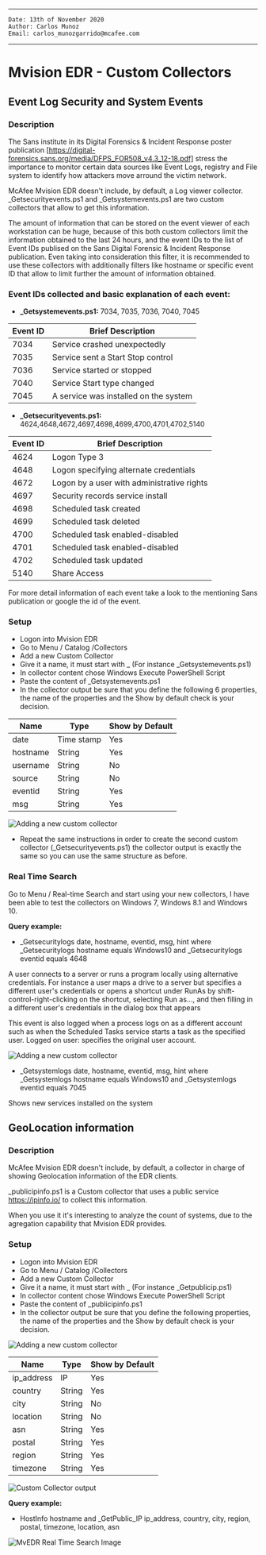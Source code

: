 ﻿___

    Date: 13th of November 2020
    Author: Carlos Munoz
    Email: carlos_munozgarrido@mcafee.com

___
# Mvision EDR - Custom Collectors

## Event Log Security and System Events

### Description

The Sans institute in its Digital Forensics & Incident Response poster publication [https://digital-forensics.sans.org/media/DFPS_FOR508_v4.3_12-18.pdf] stress the importance to monitor certain data sources like Event Logs, registry and File system to identify how attackers move arround the victim network.

McAfee Mvision EDR doesn't include, by default, a Log viewer collector. 
_Getsecurityevents.ps1 and _Getsystemevents.ps1 are two custom collectors that allow to get this information.

The amount of information that can be stored on the event viewer of each workstation can be huge, because of this both custom collectors limit the information obtained to the last 24 hours, and the event IDs to the list of Event IDs publised on the Sans Digital Forensic & Incident Response publication. Even taking into consideration this filter, it is recommended to use these collectors with additionally filters like hostname or specific event ID that allow to limit further the amount of information obtained.

### Event IDs collected  and basic explanation of each event:

* **_Getsystemevents.ps1:** 7034, 7035, 7036, 7040, 7045

Event ID | Brief Description
--- | --- 
7034 | Service crashed unexpectedly
7035 | Service sent a Start Stop control
7036 | Service started or stopped
7040 | Service Start type changed
7045 | A service was installed on the system

* **_Getsecurityevents.ps1:** 4624,4648,4672,4697,4698,4699,4700,4701,4702,5140

Event ID | Brief Description
--- | --- 
4624 | Logon Type 3
4648 | Logon specifying alternate credentials
4672 | Logon by a user with administrative rights
4697 | Security records service install
4698 | Scheduled task created
4699 | Scheduled task deleted
4700 | Scheduled task enabled-disabled
4701 | Scheduled task enabled-disabled
4702 | Scheduled task updated
5140 | Share Access

For more detail information of each event take a look to the mentioning Sans publication or google the id of the event.

### Setup

* Logon into Mvision EDR
* Go to Menu / Catalog /Collectors
* Add a new Custom Collector 
* Give it a name, it must start with _ (For instance _Getsystemevents.ps1)
* In collector content chose Windows Execute PowerShell Script
* Paste the content of _Getsystemevents.ps1 
* In the collector output be sure that you define the following 6 properties, the name of the properties and the Show by default check is your decision. 

Name | Type | Show by Default
--- | --- | ---
date | Time stamp | Yes
hostname | String | Yes
username | String | No
source | String | No
eventid | String | Yes
msg | String | Yes

![Adding a new custom collector](../images/mvedr__cc_system_events.jpg)

* Repeat the same instructions in order to create the second custom collector (_Getsecurityevents.ps1) the collector output is exactly the same so you can use the same structure as before.

### Real Time Search

Go to Menu / Real-time Search and start using your new collectors, I have been able to test the collectors on Windows 7, Windows 8.1 and Windows 10.

**Query example:**

* _Getsecuritylogs date, hostname, eventid, msg, hint where _Getsecuritylogs hostname equals Windows10 and _Getsecuritylogs eventid equals 4648

A user connects to a server or runs a program locally using alternative credentials.  For instance a user maps a drive to a server but specifies a different user's credentials or opens a shortcut under RunAs by shift-control-right-clicking on the shortcut, selecting Run as..., and then filling in a different user's credentials in the dialog box that appears

This event is also logged when a process logs on as a different account such as when the Scheduled Tasks service starts a task as the specified user. Logged on user: specifies the original user account.

![Adding a new custom collector](../images/mvedr__securitylogs.jpg)

* _Getsystemlogs date, hostname, eventid, msg, hint where _Getsystemlogs hostname equals Windows10 and _Getsystemlogs eventid equals 7045

Shows new services installed on the system

## GeoLocation information

### Description

McAfee Mvision EDR doesn't include, by default, a collector in charge of showing Geolocation information of the EDR clients. 

_publicipinfo.ps1 is a Custom collector that uses a public service https://ipinfo.io/ to collect this information.

When you use it it's interesting to analyze the count of systems, due to the agregation capability that Mvision EDR provides.

### Setup

* Logon into Mvision EDR
* Go to Menu / Catalog /Collectors
* Add a new Custom Collector 
* Give it a name, it must start with _ (For instance _Getpublicip.ps1)
* In collector content chose Windows Execute PowerShell Script
* Paste the content of _publicipinfo.ps1 
* In the collector output be sure that you define the following properties, the name of the properties and the Show by default check is your decision. 

![Adding a new custom collector](../images/mvedr__add_cc_public_ip.jpg)

Name | Type | Show by Default
--- | --- | ---
ip_address | IP | Yes
country | String | Yes
city | String | No
location | String | No
asn | String | Yes
postal | String | Yes
region | String | Yes
timezone | String | Yes

![Custom Collector output](../images/mvedr__cc_publicip_output.jpg)

**Query example:**

* HostInfo hostname and _GetPublic_IP ip_address, country, city, region, postal, timezone, location, asn

![MvEDR Real Time Search Image](../images/mvedr__getpublicip.jpg)